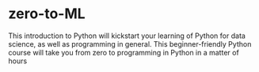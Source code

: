 # zero-to-ML
This introduction to Python will kickstart your learning of Python for data science, as well as programming in general. This beginner-friendly Python course will take you from zero to programming in Python in a matter of hours
